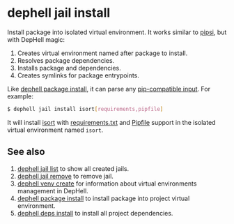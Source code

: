 # dephell jail install

Install package into isolated virtual environment. It works similar to [pipsi](https://github.com/mitsuhiko/pipsi), but with DepHell magic:

1. Creates virtual environment named after package to install.
1. Resolves package dependencies.
1. Installs package and dependencies.
1. Creates symlinks for package entrypoints.

Like [dephell package install](cmd-package-install), it can parse any [pip-compatible input](https://pip.pypa.io/en/stable/reference/pip_install/#requirements-file-format). For example:

```bash
$ dephell jail install isort[requirements,pipfile]
```

It will install [isort](https://github.com/timothycrosley/isort) with [requirements.txt](https://pip.pypa.io/en/stable/user_guide/#requirements-files) and [Pipfile](https://github.com/pypa/pipfile) support in the isolated virtual environment named `isort`.

## See also

1. [dephell jail list](cmd-jail-list) to show all created jails.
1. [dephell jail remove](cmd-jail-remove) to remove jail.
1. [dephell venv create](cmd-venv-create) for information about virtual environments management in DepHell.
1. [dephell package install](cmd-package-install) to install package into project virtual environment.
1. [dephell deps install](cmd-deps-install) to install all project dependencies.
